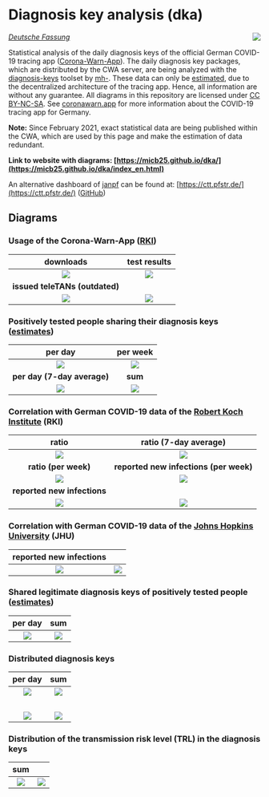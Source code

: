 # Diagnosis key analysis (dka)

<img align="right" src="images/CWA_title.png">

_[Deutsche Fassung](README.md)_

Statistical analysis of the daily diagnosis keys of the official German COVID-19 tracing app ([Corona-Warn-App](https://github.com/corona-warn-app)). The daily diagnosis key packages, which are distributed by the CWA server, are being analyzed with the [diagnosis-keys](https://github.com/mh-/diagnosis-keys) toolset by [mh-](https://github.com/mh-/). These data can only be [estimated](https://github.com/mh-/diagnosis-keys/blob/master/doc/algorithm.md), due to the decentralized architecture of the tracing app. Hence, all information are without any guarantee. All diagrams in this repository are licensed under [CC BY-NC-SA](https://creativecommons.org/licenses/by-nc-sa/3.0/). See [coronawarn.app](https://www.coronawarn.app) for more information about the COVID-19 tracing app for Germany.

**Note:** Since February 2021, exact statistical data are being published within the CWA, which are used by this page and make the estimation of data redundant.

**Link to website with diagrams: [https://micb25.github.io/dka/](https://micb25.github.io/dka/index_en.html)**

An alternative dashboard of [janpf](https://github.com/janpf) can be found at: [https://ctt.pfstr.de/](https://ctt.pfstr.de/) ([GitHub](https://github.com/janpf/ctt))

## Diagrams 
### Usage of the Corona-Warn-App ([RKI](https://www.rki.de/DE/Content/InfAZ/N/Neuartiges_Coronavirus/WarnApp/Warn_App.html))
downloads                                  | test results
:-----------------------------------------:|:-----------------------------------------:
![](plots_en/plot_cwa_downloads.png)       | ![](plots_en/plot_cwa_tests.png) 
**issued teleTANs (outdated)**             |    
![](plots_en/plot_rki_cases.png)           | ![](plots_en/plot_empty.png)

### Positively tested people sharing their diagnosis keys ([estimates](https://github.com/mh-/diagnosis-keys/blob/master/doc/algorithm.md))
per day                                    | per week
:-----------------------------------------:|:-----------------------------------------:
![](plots_en/plot_num_users.png)           | ![](plots_en/plot_num_users_per_week.png)
**per day (7-day average)**                | **sum**
![](plots_en/plot_num_users_7d.png)        | ![](plots_en/plot_sum_users.png)

### Correlation with German COVID-19 data of the [Robert Koch Institute](https://corona.rki.de/) (RKI)
ratio                                      | ratio (7-day average)
:-----------------------------------------:|:-----------------------------------------:
![](plots_en/plot_rki_cwa_cases.png)       | ![](plots_en/plot_rki_cwa_cases_7d.png)
**ratio (per week)**                       | **reported new infections (per week)**
![](plots_en/plot_rki_cwa_per_week.png)    | ![](plots_en/plot_rki_cases_per_week.png)
**reported new infections**                |    
![](plots_en/plot_rki_cases.png)           | ![](plots_en/plot_empty.png)

### Correlation with German COVID-19 data of the [Johns Hopkins University](https://www.arcgis.com/apps/opsdashboard/index.html#/bda7594740fd40299423467b48e9ecf6) (JHU)
reported new infections                    |    
:-----------------------------------------:|:-----------------------------------------:
![](plots_en/plot_jhu_cases.png)           | ![](plots_en/plot_empty.png)

### Shared legitimate diagnosis keys of positively tested people ([estimates](https://github.com/mh-/diagnosis-keys/blob/master/doc/algorithm.md))
per day                                    | sum
:-----------------------------------------:|:-----------------------------------------:
 ![](plots_en/plot_num_keys_submitted.png) | ![](plots_en/plot_sum_keys_submitted.png)

### Distributed diagnosis keys
per day                                    | sum
:-----------------------------------------:|:-----------------------------------------:
 ![](plots_en/plot_keys.png)               | ![](plots_en/plot_keys_sum.png)
                                           |    
 ![](plots_en/plot_padding_multiplier.png) | ![](plots_en/plot_empty.png) 
 
### Distribution of the transmission risk level (TRL) in the diagnosis keys
sum                                        |    
:-----------------------------------------:|:-----------------------------------------:
![](plots_en/plot_TRL_histogram.png)       | ![](plots_en/plot_empty.png)
